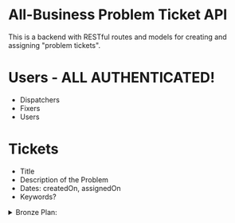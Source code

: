 # All-Business Problem Ticket API
This is a backend with RESTful routes and models for creating and assigning "problem tickets".

# Users - ALL AUTHENTICATED!
- Dispatchers
- Fixers
- Users

# Tickets
- Title
- Description of the Problem
- Dates: createdOn, assignedOn
- Keywords?

<details>
  <summary>Bronze Plan:</summary>
  - Notes App
</details>